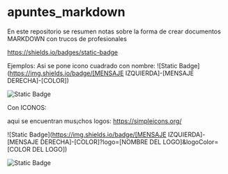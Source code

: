 # apuntes_markdown
En este repositorio se resumen notas sobre la forma de crear documentos MARKDOWN con trucos de profesionales


https://shields.io/badges/static-badge

Ejemplos:
Asi se pone icono cuadrado con nombre:
![Static Badge](https://img.shields.io/badge/[MENSAJE IZQUIERDA]-[MENSAJE DERECHA]-[COLOR])

![Static Badge](https://img.shields.io/badge/mensaje_izquierda-mensaje_derecha-blue)


Con ICONOS:

aqui se encuentran mus¡chos logos: https://simpleicons.org/

![Static Badge](https://img.shields.io/badge/[MENSAJE IZQUIERDA]-[MENSAJE DERECHA]-[COLOR]?logo=[NOMBRE DEL LOGO]&logoColor=[COLOR DEL LOGO])

![Static Badge](https://img.shields.io/badge/Python-version_3.0-blue?logo=PYTHON&logoColor=yellow)
